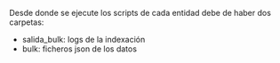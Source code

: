 Desde donde se ejecute los scripts de cada entidad debe de haber dos carpetas:
- salida_bulk: logs de la indexación
- bulk: ficheros json de los datos